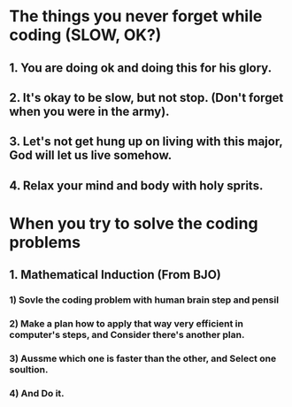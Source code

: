 # The things you never forget while coding (SLOW, OK?)

## 1. You are doing ok and doing this for his glory.
## 2. It's okay to be slow, but not stop. (Don't forget when you were in the army).
## 3. Let's not get hung up on living with this major, God will let us live somehow.
## 4. Relax your mind and body with holy sprits.


# When you try to solve the coding problems

## 1. Mathematical Induction (From BJO)
  ### 1) Sovle the coding problem with human brain step and pensil
  ### 2) Make a plan how to apply that way very efficient in computer's steps, and Consider there's another plan.
  ### 3) Aussme which one is faster than the other, and Select one soultion.
  ### 4) And Do it.
